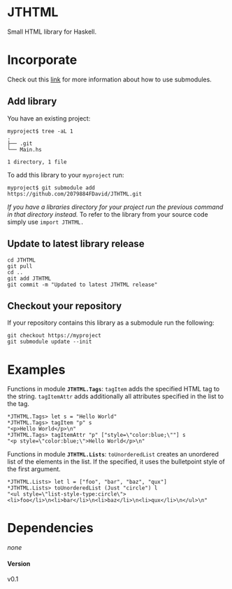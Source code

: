 # JTHTML
Small HTML library for Haskell.

# Incorporate

Check out this [link](https://gist.github.com/gitaarik/8735255) for more information about how to use submodules.

## Add library
You have an existing project:

    myproject$ tree -aL 1
    .
    ├── .git
    └── Main.hs
    
    1 directory, 1 file

To add this library to your `myproject` run:

    myproject$ git submodule add https://github.com/2079884FDavid/JTHTML.git

*If you have a libraries directory for your project run the previous command in that directory instead.*
To refer to the library from your source code simply use `import JTHTML.` 

## Update to latest library release

    cd JTHTML
    git pull
    cd ..
    git add JTHTML
    git commit -m "Updated to latest JTHTML release"

## Checkout your repository
If your repository contains this library as a submodule run the following:

    git checkout https://myproject
    git submodule update --init
    

# Examples

Functions in module **`JTHTML.Tags`**: `tagItem` adds the specified HTML tag to the string. `tagItemAttr` adds additionally all attributes specified in the list to the tag.

    *JTHTML.Tags> let s = "Hello World"
    *JTHTML.Tags> tagItem "p" s
    "<p>Hello World</p>\n"
    *JTHTML.Tags> tagItemAttr "p" ["style=\"color:blue;\""] s
    "<p style=\"color:blue;\">Hello World</p>\n"

Functions in module **`JTHTML.Lists`**: `toUnorderedList` creates an unordered list of the elements in the list. If the specified, it uses the bulletpoint style of the first argument.

    *JTHTML.Lists> let l = ["foo", "bar", "baz", "qux"]
    *JTHTML.Lists> toUnorderedList (Just "circle") l
    "<ul style=\"list-style-type:circle\"><li>foo</li>\n<li>bar</li>\n<li>baz</li>\n<li>qux</li>\n</ul>\n"

# Dependencies
*none*

#### Version
v0.1
